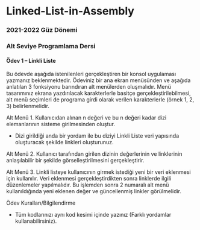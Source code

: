 # Linked-List-in-Assembly
### 2021-2022 Güz Dönemi
### Alt Seviye Programlama Dersi
#### Ödev 1 – Linkli Liste
Bu ödevde aşağıda istenilenleri gerçekleştiren bir konsol uygulaması yazmanız beklenmektedir. Ödeviniz bir ana
ekran menüsünden ve aşağıda anlatılan 3 fonksiyonu barındıran alt menülerden oluşmalıdır. Menü tasarımınız
ekrana yazdırılacak karakterlerle basitçe gerçekleştirilebilmesi, alt menü seçimleri de programa girdi olarak
verilen karakterlerle (örnek 1, 2, 3) belirlenmelidir.

Alt Menü 1. Kullanıcıdan alınan n değeri ve bu n değeri kadar dizi elemanlarının sisteme girilmesinden oluştur.

* Dizi girildiği anda bir yordam ile bu diziyi Linkli Liste veri yapısında oluşturacak şekilde linkleri
oluşturunuz.

Alt Menü 2. Kullanıcı tarafından girilen dizinin değerlerinin ve linklerinin anlaşılabilir bir şekilde
görselleştirilmesini gerçekleştirir.

Alt Menü 3. Linkli listeye kullanıcının girmek istediği yeni bir veri eklenmesi için kullanılır. Veri eklenmesi
gerçekleştirdikten sonra linklerde ilgili düzenlemeler yapılmalıdır. Bu işlemden sonra 2 numaralı alt menü
kullanıldığında yeni eklenen değer ve güncellenmiş linkler görülmelidir.

Ödev Kuralları/Bilgilendirme

* Tüm kodlarınızı aynı kod kesimi içinde yazınız (Farklı yordamlar kullanabilirsiniz).
